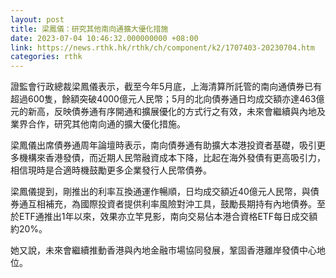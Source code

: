 ```yaml
---
layout: post
title: 梁鳳儀：研究其他南向通擴大優化措施
date: 2023-07-04 10:46:32.000000000 +08:00
link: https://news.rthk.hk/rthk/ch/component/k2/1707403-20230704.htm
categories: rthk
---
```


證監會行政總裁梁鳳儀表示，截至今年5月底，上海清算所託管的南向通債券已有超過600隻，餘額突破4000億元人民幣；5月的北向債券通日均成交額亦達463億元的新高，反映債券通有序開通和擴展優化的方式行之有效，未來會繼續與內地及業界合作，研究其他南向通的擴大優化措施。

梁鳳儀出席債券通周年論壇時表示，南向債券通有助擴大本港投資者基礎，吸引更多機構來香港發債，而近期人民幣融資成本下降，比起在海外發債有更高吸引力，相信現時是合適時機鼓勵更多企業發行人民幣債券。

梁鳳儀提到，剛推出的利率互換通運作暢順，日均成交額近40億元人民幣，與債券通互相補充，為國際投資者提供利率風險對沖工具，鼓勵長期持有內地債券。至於ETF通推出1年以來，效果亦立竿見影，南向交易佔本港合資格ETF每日成交額約20%。

她又說，未來會繼續推動香港與內地金融市場協同發展，鞏固香港離岸發債中心地位。
